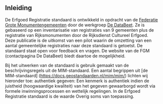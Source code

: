 ## Inleiding

De Erfgoed Registratie standaard is ontwikkeld in opdracht van de [Federatie Grote Monumentengemeenten](https://monumentengemeenten.nl/) door de werkgroep 
[De DataBeet](https://monumentengemeenten.nl/werkgroepen-2/werkgroep-data-beet/). Ze is gebaseerd op een inventarisatie van registraties van 9 gemeenten plus de registratie van Rijksmonumenten door de Rijksdienst Cultureel Erfgoed. Deze publicatie is de uitkomst van een pilot waarin de omzetting van een aantal gemeentelijke registraties naar deze standaard is getoetst. De standaard staat open voor feedback en vragen. De website van de FGM (contactpagina De DataBeet) biedt daartoe de mogelijkheid.

Bij het uitwerken van de standaard is gebruik gemaakt van de beschrijvingsregels uit de MIM-standaard. Een aantal begrippen uit [de MIM-standaard] (https://docs.geostandaarden.nl/mim/mim/) lichten wij hieronder toe:
authentiek gegeven: Een kenmerk is authentiek indien de juistheid (hoogwaardige kwaliteit) van het gegeven gewaarborgd wordt via formele inwinningsprocessen en wettelijk regelingen. In de Erfgoed Registratie standaard is de waarde Overig soms van toepassing.

